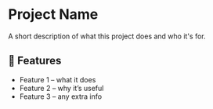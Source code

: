 
# Project Name

A short description of what this project does and who it's for.

## 🚀 Features
- Feature 1 – what it does
- Feature 2 – why it’s useful
- Feature 3 – any extra info
